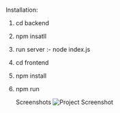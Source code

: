 Installation:

1) cd backend
2) npm insatll
3) run server :- node index.js

4) cd frontend
5) npm install
6) npm run

   Screenshots
   ![Project Screenshot](screenshot.png)

